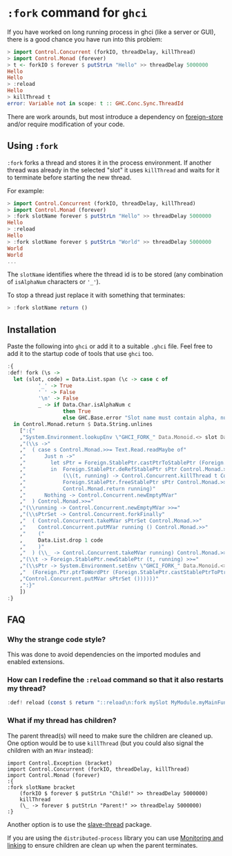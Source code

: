 # `:fork` command for `ghci`

If you have worked on long running process in ghci (like a server
or GUI), there is a good chance you have run into this problem:

``` Haskell
> import Control.Concurrent (forkIO, threadDelay, killThread)
> import Control.Monad (forever)
> t <- forkIO $ forever $ putStrLn "Hello" >> threadDelay 5000000
Hello
Hello
> :reload
Hello
> killThread t
error: Variable not in scope: t :: GHC.Conc.Sync.ThreadId
```

There are work arounds, but most introduce a dependency on
[foreign-store](http://hackage.haskell.org/package/foreign-store)
and/or require modification of your code.

## Using `:fork`

`:fork` forks a thread and stores it in the process environment.
If another thread was already in the selected "slot" it uses
`killThread` and waits for it to terminate before starting
the new thread.

For example:

``` Haskell
> import Control.Concurrent (forkIO, threadDelay, killThread)
> import Control.Monad (forever)
> :fork slotName forever $ putStrLn "Hello" >> threadDelay 5000000
Hello
> :reload
Hello
> :fork slotName forever $ putStrLn "World" >> threadDelay 5000000
World
World
...
```

The `slotName` identifies where the thread id is to be stored (any
combination of `isAlphaNum` characters or `'_'`).

To stop a thread just replace it with something that terminates:

``` Haskell
> :fork slotName return ()
```

## Installation

Paste the following into `ghci` or add it to a suitable `.ghci` file.
Feel free to add it to the startup code of tools that use `ghci` too.

``` Haskell
:{
:def! fork (\s ->
  let (slot, code) = Data.List.span (\c -> case c of
          '_' -> True
          ' ' -> False
          '\n' -> False
          _ -> if Data.Char.isAlphaNum c
                  then True
                  else GHC.Base.error "Slot name must contain alpha, numbers and '_' only. Usage :fork slotName putStrLn \"Hello World\"") s
  in Control.Monad.return $ Data.String.unlines
    [":{"
    ,"System.Environment.lookupEnv \"GHCI_FORK_" Data.Monoid.<> slot Data.Monoid.<> "\" Control.Monad.>>="
    ,"(\\s ->"
    ,"  ( case s Control.Monad.>>= Text.Read.readMaybe of"
    ,"      Just n ->"
    ,"        let sPtr = Foreign.StablePtr.castPtrToStablePtr (Foreign.Ptr.wordPtrToPtr n)"
    ,"        in  Foreign.StablePtr.deRefStablePtr sPtr Control.Monad.>>="
    ,"            (\\(t, running) -> Control.Concurrent.killThread t Control.Monad.>>"
    ,"            Foreign.StablePtr.freeStablePtr sPtr Control.Monad.>>"
    ,"            Control.Monad.return running)"
    ,"      Nothing -> Control.Concurrent.newEmptyMVar"
    ,"  ) Control.Monad.>>="
    ,"(\\running -> Control.Concurrent.newEmptyMVar >>="
    ,"(\\sPtrSet -> Control.Concurrent.forkFinally"
    ,"  ( Control.Concurrent.takeMVar sPtrSet Control.Monad.>>"
    ,"    Control.Concurrent.putMVar running () Control.Monad.>>"
    ,"    ("
    ,     Data.List.drop 1 code
    ,"    )"
    ,"  ) (\\_ -> Control.Concurrent.takeMVar running) Control.Monad.>>="
    ,"(\\t -> Foreign.StablePtr.newStablePtr (t, running) >>="
    ,"(\\sPtr -> System.Environment.setEnv \"GHCI_FORK_" Data.Monoid.<> slot Data.Monoid.<> "\" (GHC.Show.show"
    ,"  (Foreign.Ptr.ptrToWordPtr (Foreign.StablePtr.castStablePtrToPtr sPtr))) Control.Monad.>>"
    ,"Control.Concurrent.putMVar sPtrSet ())))))"
    ,":}"
    ])
:}
```

## FAQ

### Why the strange code style?

This was done to avoid dependencies on the imported modules and enabled extensions.

### How can I redefine the `:reload` command so that it also restarts my thread?

``` Haskell
:def! reload (const $ return "::reload\n:fork mySlot MyModule.myMainFunction")
``` 

### What if my thread has children?

The parent thread(s) will need to make sure the children are
cleaned up.
One option would be to use `killThread` (but you could
also signal the children with an `MVar` instead): 

```
import Control.Exception (bracket)
import Control.Concurrent (forkIO, threadDelay, killThread)
import Control.Monad (forever)
:{
:fork slotName bracket
    (forkIO $ forever $ putStrLn "Child!" >> threadDelay 5000000)
    killThread
    (\_ -> forever $ putStrLn "Parent!" >> threadDelay 5000000)
:}
```

Another option is to use the [slave-thread](https://hackage.haskell.org/package/slave-thread) package.

If you are using the `distributed-process` library you can use
[Monitoring and linking](http://hackage.haskell.org/package/distributed-process-0.7.4/docs/Control-Distributed-Process.html#g:7)
to ensure children are clean up when the parent terminates.
